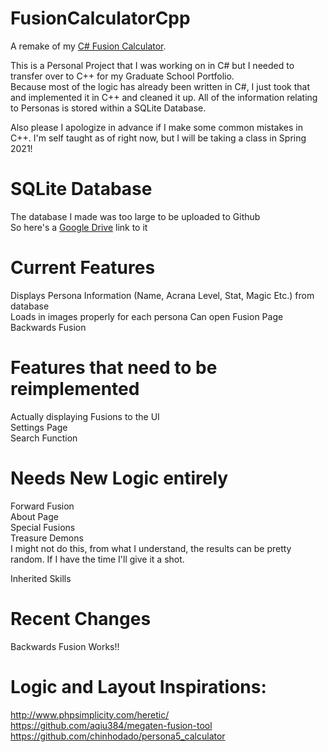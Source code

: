 # FusionCalculatorCpp
A remake of my [C# Fusion Calculator](https://github.com/PierreT12/FusionCalculatorCSharp).

This is a Personal Project that I was working on in C# but I needed to transfer over to C++ for my Graduate School Portfolio.  
Because most of the logic has already been written in C#, I just took that and implemented it in C++ and cleaned it up. All of the information relating to Personas is stored within a SQLite Database.  

Also please I apologize in advance if I make some common mistakes in C++. I'm self taught as of right now, but I will be taking a class in Spring 2021!  

# SQLite Database
The database I made was too large to be uploaded to Github  
So here's a [Google Drive](https://drive.google.com/file/d/1NNI8SEbtjX9Yu8piW7XSFhn0FfF9m5nS/view?usp=sharing) link to it  

# Current Features

Displays Persona Information (Name, Acrana Level, Stat, Magic Etc.) from database  
Loads in images properly for each persona
Can open Fusion Page  
Backwards Fusion  

# Features that need to be reimplemented
Actually displaying Fusions to the UI  
Settings Page  
Search Function
 

# Needs New Logic entirely

Forward Fusion  
About Page  
Special Fusions  
Treasure Demons  
I might not do this, from what I understand, the results can be pretty random. If I have the time I'll give it a shot.  
  
Inherited Skills  

# Recent Changes
Backwards Fusion Works!!  


# Logic and Layout Inspirations:

http://www.phpsimplicity.com/heretic/  
https://github.com/aqiu384/megaten-fusion-tool  
https://github.com/chinhodado/persona5_calculator  
